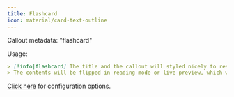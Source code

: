 ```yaml
---
title: Flashcard
icon: material/card-text-outline
---
```


Callout metadata: "flashcard"

Usage:
```md
> [!info|flashcard] The title and the callout will styled nicely to resemble a card
> The contents will be flipped in reading mode or live preview, which will show on hover
```

[Click here](../Style-Settings/Editor/Callouts/index.md#flashcard-callout) for configuration options.